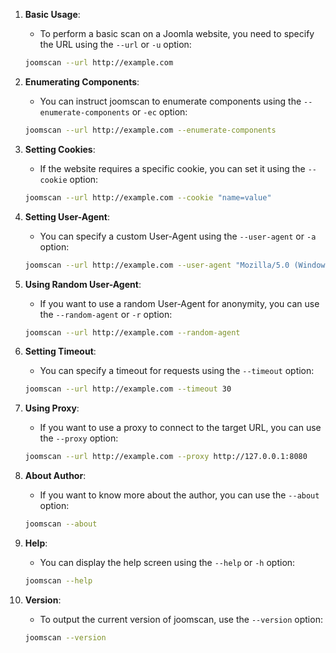 1. **Basic Usage**:
   - To perform a basic scan on a Joomla website, you need to specify the URL using the `--url` or `-u` option:

    ```bash
    joomscan --url http://example.com
    ```

2. **Enumerating Components**:
   - You can instruct joomscan to enumerate components using the `--enumerate-components` or `-ec` option:

    ```bash
    joomscan --url http://example.com --enumerate-components
    ```

3. **Setting Cookies**:
   - If the website requires a specific cookie, you can set it using the `--cookie` option:

    ```bash
    joomscan --url http://example.com --cookie "name=value"
    ```

4. **Setting User-Agent**:
   - You can specify a custom User-Agent using the `--user-agent` or `-a` option:

    ```bash
    joomscan --url http://example.com --user-agent "Mozilla/5.0 (Windows NT 10.0; Win64; x64) AppleWebKit/537.36 (KHTML, like Gecko) Chrome/88.0.4324.182 Safari/537.36"
    ```

5. **Using Random User-Agent**:
   - If you want to use a random User-Agent for anonymity, you can use the `--random-agent` or `-r` option:

    ```bash
    joomscan --url http://example.com --random-agent
    ```

6. **Setting Timeout**:
   - You can specify a timeout for requests using the `--timeout` option:

    ```bash
    joomscan --url http://example.com --timeout 30
    ```

7. **Using Proxy**:
   - If you want to use a proxy to connect to the target URL, you can use the `--proxy` option:

    ```bash
    joomscan --url http://example.com --proxy http://127.0.0.1:8080
    ```

8. **About Author**:
   - If you want to know more about the author, you can use the `--about` option:

    ```bash
    joomscan --about
    ```

9. **Help**:
   - You can display the help screen using the `--help` or `-h` option:

    ```bash
    joomscan --help
    ```

10. **Version**:
    - To output the current version of joomscan, use the `--version` option:

    ```bash
    joomscan --version
    ```
